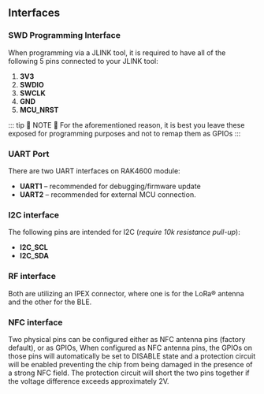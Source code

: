 ## Interfaces

### SWD Programming Interface

When programming via a JLINK tool, it is required to have all of the following 5 pins connected to your JLINK tool:

1. **3V3**
2. **SWDIO**
3. **SWCLK**
4. **GND**
5. **MCU_NRST**

::: tip 📝 NOTE
:pencil: For the aforementioned reason, it is best you leave these exposed for programming purposes and not to remap them as GPIOs
:::

### UART Port

There are two UART interfaces on RAK4600 module:

- **UART1** – recommended for debugging/firmware update
- **UART2** – recommended for external MCU connection.

### I2C interface

The following pins are intended for I2C (_require 10k resistance pull-up_):

- **I2C_SCL**
- **I2C_SDA**

### RF interface

Both are utilizing an IPEX connector, where one is for the LoRa® antenna and the other for the BLE.

### NFC interface

Two physical pins can be configured either as NFC antenna pins (factory default), or as GPIOs, When configured as NFC antenna pins, the GPIOs on those pins will automatically be set to DISABLE state and a protection circuit will be enabled preventing the chip from being damaged in the presence of a strong NFC field. The protection circuit will short the two pins together if the voltage difference exceeds approximately 2V.
